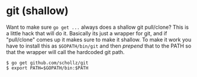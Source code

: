 # git (shallow)

Want to make sure `go get ...` always does a shallow git pull/clone? This is a little hack that will do it. Basically its just a wrapper for git, and if "pull/clone" comes up it makes sure to make it shallow. To make it work you have to install this as `$GOPATH/bin/git` and then *prepend* that to the PATH so that the wrapper will call the hardcoded git path.

```
$ go get github.com/schollz/git
$ export PATH=$GOPATH/bin:$PATH
```
